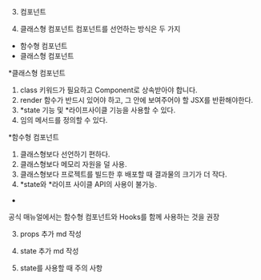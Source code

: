 03. 컴포넌트

1. 클래스형 컴포넌트
컴포넌트를 선언하는 방식은 두 가지
- 함수형 컴포넌트
- 클래스형 컴포넌트

*클래스형 컴포넌트

1) class 키워드가 필요하고 Component로 상속받아야 합니다.
2) render 함수가 반드시 있어야 하고, 그 안에 보여주어야 할 JSX를 반환해야한다.
3) *state 기능 및 *라이프사이클 기능을 사용할 수 있다.
4) 임의 메서드를 정의할 수 있다.

 
*함수형 컴포넌트

1) 클래스형보다 선언하기 편하다.
2) 클래스형보다 메모리 자원을 덜 사용.
3) 클래스형보다 프로젝트를 빌드한 후 배포할 때 결과물의 크기가 더 작다.
4) *state와 *라이프 사이클 API의 사용이 불가능.



*
공식 매뉴얼에서는 함수형 컴포넌트와 Hooks를 함께 사용하는 것을 권장



3. props 
추가 md 작성


4. state 
추가 md 작성


5. state를 사용할 때 주의 사항 
